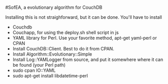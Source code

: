 #SofEA, a evolutionary algorithm for CouchDB

Installing this is not straighforward, but it can be done. You'll have to install
* Couchdb
* Couchapp, for using the deploy.sh shell script in js
* YAML library for Perl. Use your favorite method, apt-get yaml-perl or CPAN
* Install CouchDB::Client. Best to do it from CPAN. 
* Install Algorithm::Evolutionary::Simple
* Install Log::YAMLogger from source, and put it somewhere where it can be found (your Perl path)
* sudo cpan IO::YAML
* sudo apt-get install libdatetime-perl

